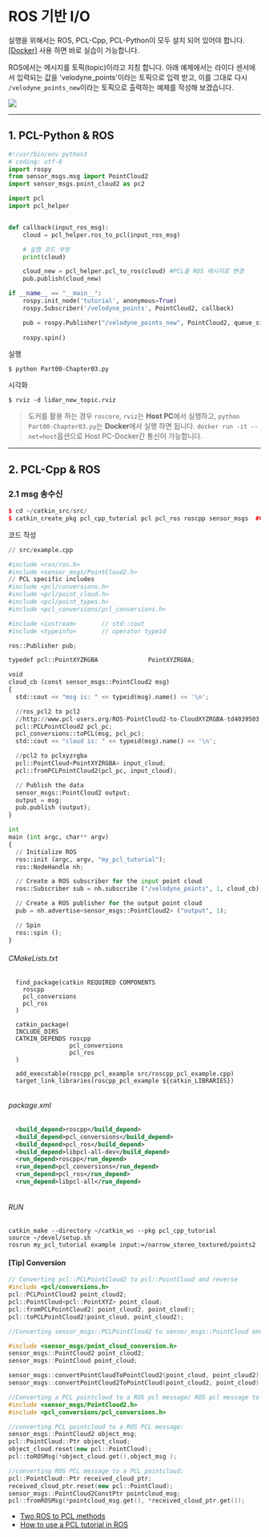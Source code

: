# ROS 기반 I/O

실행을 위해서는 ROS, PCL-Cpp, PCL-Python이 모두 설치 되어 있어야 합니다. [[Docker]](https://hub.docker.com/r/adioshun/pcl_to_all/) 사용 하면 바로 실습이 가능합니다. 

ROS에서는 메시지를 토픽(topic)이라고 지칭 합니다. 아래 예제에서는 라이다 센서에서 입력되는 값을 'velodyne_points'이라는 토픽으로 입력 받고, 이를 그대로 다시 `/velodyne_points_new`이라는 토픽으로 출력하는 예제를 작성해 보겠습니다. 

![](https://i.imgur.com/XWfezjK.png)


---

## 1. PCL-Python & ROS



```python 
#!/usr/bin/env python3
# coding: utf-8
import rospy
from sensor_msgs.msg import PointCloud2
import sensor_msgs.point_cloud2 as pc2

import pcl
import pcl_helper


def callback(input_ros_msg):
    cloud = pcl_helper.ros_to_pcl(input_ros_msg)

    # 실행 코드 부분 
    print(cloud)

    cloud_new = pcl_helper.pcl_to_ros(cloud) #PCL을 ROS 메시지로 변경     
    pub.publish(cloud_new)

if __name__ == "__main__":
    rospy.init_node('tutorial', anonymous=True)
    rospy.Subscriber('/velodyne_points', PointCloud2, callback)

    pub = rospy.Publisher("/velodyne_points_new", PointCloud2, queue_size=1)
    
    rospy.spin()
```

실행 
```
$ python Part00-Chapter03.py
```

시각화 
```
$ rviz -d lidar_new_topic.rviz
```


> 도커를 활용 하는 경우 `roscore`, `rviz`는 **Host PC**에서 실행하고, `python Part00-Chapter03.py`는 **Docker**에서 실행 하면 됩니다. `docker run -it --net=host`옵션으로 Host PC-Docker간 통신이 가능합니다. 

---

## 2. PCL-Cpp & ROS

### 2.1 msg 송수신     


   
```cpp
$ cd ~/catkin_src/src/
$ catkin_create_pkg pcl_cpp_tutorial pcl pcl_ros roscpp sensor_msgs  #CMakeList.txt 자동 생성 
```

코드 작성 

```python 
// src/example.cpp

#include <ros/ros.h>
#include <sensor_msgs/PointCloud2.h>
// PCL specific includes
#include <pcl/conversions.h>
#include <pcl/point_cloud.h>
#include <pcl/point_types.h>
#include <pcl_conversions/pcl_conversions.h>

#include <iostream>       // std::cout
#include <typeinfo>       // operator typeid

ros::Publisher pub;

typedef pcl::PointXYZRGBA              PointXYZRGBA;

void 
cloud_cb (const sensor_msgs::PointCloud2 msg)
{
  std::cout << "msg is: " << typeid(msg).name() << '\n';

  //ros_pcl2 to pcl2
  //http://www.pcl-users.org/ROS-PointCloud2-to-CloudXYZRGBA-td4039503.html
  pcl::PCLPointCloud2 pcl_pc;
  pcl_conversions::toPCL(msg, pcl_pc);  
  std::cout << "cloud is: " << typeid(msg).name() << '\n';

  //pcl2 to pclxyzrgba
  pcl::PointCloud<PointXYZRGBA> input_cloud;
  pcl::fromPCLPointCloud2(pcl_pc, input_cloud);

  // Publish the data
  sensor_msgs::PointCloud2 output;
  output = msg;  
  pub.publish (output);
}

int
main (int argc, char** argv)
{
  // Initialize ROS
  ros::init (argc, argv, "my_pcl_tutorial");
  ros::NodeHandle nh;

  // Create a ROS subscriber for the input point cloud
  ros::Subscriber sub = nh.subscribe ("/velodyne_points", 1, cloud_cb);

  // Create a ROS publisher for the output point cloud
  pub = nh.advertise<sensor_msgs::PointCloud2> ("output", 1);

  // Spin
  ros::spin ();
}
```



###### CMakeLists.txt
```
  find_package(catkin REQUIRED COMPONENTS
    roscpp
    pcl_conversions
    pcl_ros
  )
  
  catkin_package(
  INCLUDE_DIRS
  CATKIN_DEPENDS roscpp
                 pcl_conversions
                 pcl_ros
  )
  
  add_executable(roscpp_pcl_example src/roscpp_pcl_example.cpp)
  target_link_libraries(roscpp_pcl_example ${catkin_LIBRARIES})
  
```

###### package.xml

```xml
  <build_depend>roscpp</build_depend>
  <build_depend>pcl_conversions</build_depend>
  <build_depend>pcl_ros</build_depend>
  <build_depend>libpcl-all-dev</build_depend>
  <run_depend>roscpp</run_depend>
  <run_depend>pcl_conversions</run_depend>
  <run_depend>pcl_ros</run_depend>
  <run_depend>libpcl-all</run_depend>



```


###### RUN 

```
catkin_make --directory ~/catkin_ws --pkg pcl_cpp_tutorial
source ~/devel/setup.sh
rosrun my_pcl_tutorial example input:=/narrow_stereo_textured/points2
```


#### [Tip] Conversion 



```cpp
// Converting pcl::PCLPointCloud2 to pcl::PointCloud and reverse
#include <pcl/conversions.h>
pcl::PCLPointCloud2 point_cloud2;
pcl::PointCloud<pcl::PointXYZ> point_cloud;
pcl::fromPCLPointCloud2( point_cloud2, point_cloud);
pcl::toPCLPointCloud2(point_cloud, point_cloud2);

//Converting sensor_msgs::PCLPointCloud2 to sensor_msgs::PointCloud and reverse

#include <sensor_msgs/point_cloud_conversion.h>
sensor_msgs::PointCloud2 point_cloud2;
sensor_msgs::PointCloud point_cloud;

sensor_msgs::convertPointCloudToPointCloud2(point_cloud, point_cloud2);
sensor_msgs::convertPointCloud2ToPointCloud(point_cloud2, point_cloud);
```



```cpp
//Converting a PCL pointcloud to a ROS pcl message/ ROS pcl message to PCL point cloud
#include <sensor_msgs/PointCloud2.h>
#include <pcl_conversions/pcl_conversions.h>

//converting PCL pointcloud to a ROS PCL message:
sensor_msgs::PointCloud2 object_msg;
pcl::PointCloud::Ptr object_cloud;
object_cloud.reset(new pcl::PointCloud);
pcl::toROSMsg(*object_cloud.get(),object_msg );

//converting ROS PCL message to a PCL pointcloud:
pcl::PointCloud::Ptr received_cloud_ptr;
received_cloud_ptr.reset(new pcl::PointCloud);
sensor_msgs::PointCloud2ConstPtr pointcloud_msg;
pcl::fromROSMsg(*pointcloud_msg.get(), *received_cloud_ptr.get());

```

- [Two ROS to PCL methods](http://www.programmersought.com/article/5428227702/)
- [How to use a PCL tutorial in ROS](http://wiki.ros.org/cn/pcl/Tutorials)






